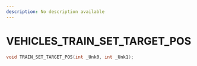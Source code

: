 ```yaml
---
description: No description available 
---
```


# VEHICLES\_TRAIN_SET_TARGET_POS

```cpp
void TRAIN_SET_TARGET_POS(int _Unk0, int _Unk1);
```